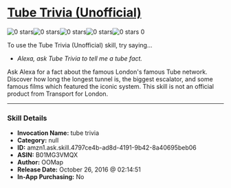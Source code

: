 # [Tube Trivia (Unofficial)](http://alexa.amazon.com/#skills/amzn1.ask.skill.4797ce4b-ad8d-4191-9b42-8a40695beb06)
![0 stars](../../images/ic_star_border_black_18dp_1x.png)![0 stars](../../images/ic_star_border_black_18dp_1x.png)![0 stars](../../images/ic_star_border_black_18dp_1x.png)![0 stars](../../images/ic_star_border_black_18dp_1x.png)![0 stars](../../images/ic_star_border_black_18dp_1x.png) 0

To use the Tube Trivia (Unofficial) skill, try saying...

* *Alexa, ask Tube Trivia to tell me a tube fact.*

Ask Alexa for a fact about the famous London's famous Tube network. Discover how long the longest tunnel is, the biggest escalator, and some famous films which featured the iconic system. This skill is not an official product from Transport for London.

***

### Skill Details

* **Invocation Name:** tube trivia
* **Category:** null
* **ID:** amzn1.ask.skill.4797ce4b-ad8d-4191-9b42-8a40695beb06
* **ASIN:** B01MG3VMQX
* **Author:** OOMap
* **Release Date:** October 26, 2016 @ 02:14:51
* **In-App Purchasing:** No
